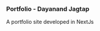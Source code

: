 ### Portfolio - Dayanand Jagtap

<!-- ![Blogin Logo](./src/assets/Site.png) -->

A portfolio site developed in NextJs
